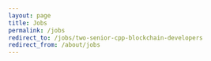 ```yaml
---
layout: page
title: Jobs
permalink: /jobs
redirect_to: /jobs/two-senior-cpp-blockchain-developers
redirect_from: /about/jobs
---
```

